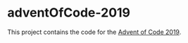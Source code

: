 # adventOfCode-2019

This project contains the code for the [Advent of Code 2019](https://adventofcode.com/2019 "Advent of Code 2019 Homepage").
